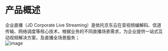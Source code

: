 
# 产品概述
企业直播（JD Corporate Live Streaming）是依托京东云在音视频编解码、信道传输、网络调度等核心技术，根据业务的不同直播场景需求，为企业提供一站式互动视频解决方案，及直播全场景服务；  
![image](https://github.com/jdcloudcom/cn/blob/cn-Real-Time-Communication/image/Real-Time-Communicat/%E4%BA%A7%E5%93%81%E6%9E%B6%E6%9E%84%E5%9B%BE-%E6%96%B0%E5%9B%BE.png)




